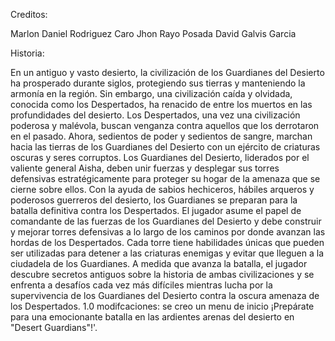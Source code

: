 Creditos:

Marlon Daniel Rodriguez Caro
Jhon Rayo Posada
David Galvis Garcia

 Historia:
 
 En un antiguo y vasto desierto, la civilización de los Guardianes del Desierto ha prosperado durante siglos, protegiendo sus tierras y manteniendo
 la armonía en la región. Sin embargo, una civilización caída y olvidada, conocida como los Despertados, ha renacido de entre los muertos en las profundidades del desierto.
Los Despertados, una vez una civilización poderosa y malévola, buscan venganza contra aquellos que los derrotaron en el pasado. Ahora, sedientos
de poder y sedientos de sangre, marchan hacia las tierras de los Guardianes del Desierto con un ejército de criaturas oscuras y seres corruptos.
Los Guardianes del Desierto, liderados por el valiente general Aisha, deben unir fuerzas y desplegar sus torres defensivas estratégicamente para 
proteger su hogar de la amenaza que se cierne sobre ellos. Con la ayuda de sabios hechiceros, hábiles arqueros y poderosos guerreros del 
desierto, los Guardianes se preparan para la batalla definitiva contra los Despertados.
El jugador asume el papel de comandante de las fuerzas de los Guardianes del Desierto y debe construir y mejorar torres defensivas a lo largo 
de los caminos por donde avanzan las hordas de los Despertados. Cada torre tiene habilidades únicas que pueden ser utilizadas para detener 
a las criaturas enemigas y evitar que lleguen a la ciudadela de los Guardianes. A medida que avanza la batalla, el jugador descubre secretos 
antiguos sobre la historia de ambas civilizaciones y se enfrenta a desafíos cada vez más difíciles mientras lucha por la supervivencia de los 
Guardianes del Desierto contra la oscura amenaza de los Despertados.
1.0
modifcaciones: se creo un menu de inicio
¡Prepárate para una emocionante batalla en las ardientes arenas del desierto en "Desert Guardians"!'.

